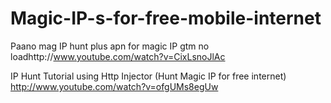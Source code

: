 # Magic-IP-s-for-free-mobile-internet

Paano mag IP hunt plus apn for magic IP gtm no loadhttp://www.youtube.com/watch?v=CixLsnoJlAc

IP Hunt Tutorial using Http Injector (Hunt Magic IP for free internet)
http://www.youtube.com/watch?v=ofgUMs8egUw
